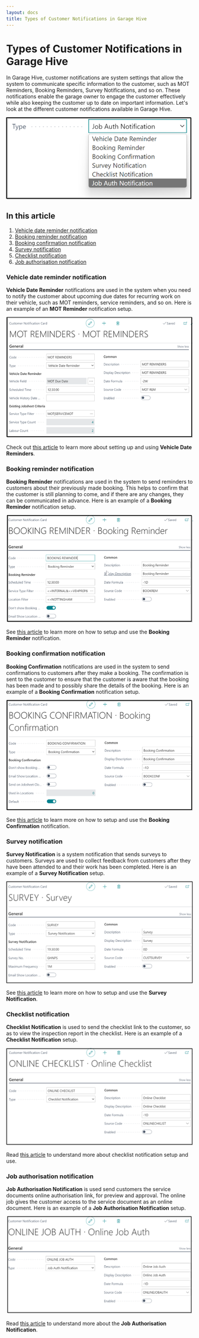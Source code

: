 ```yaml
---
layout: docs
title: Types of Customer Notifications in Garage Hive
---
```


# Types of Customer Notifications in Garage Hive

In Garage Hive, customer notifications are system settings that allow the system to communicate specific information to the customer, such as MOT Reminders, Booking Reminders, Survey Notifications, and so on. These notifications enable the garage owner to engage the customer effectively while also keeping the customer up to date on important information. Let's look at the different customer notifications available in Garage Hive.

   ![](media/garagehive-customer-notifications1review.png)

## In this article
1. [Vehicle date reminder notification](#vehicle-date-reminder-notification)
2. [Booking reminder notification](#booking-reminder-notification)
3. [Booking confirmation notification](#booking-confirmation-notification)
4. [Survey notification](#-urvey-notification)
4. [Checklist notification](#checklist-notification)
5. [Job authorisation notification](#job-authorisation-notification)

### Vehicle date reminder notification
**Vehicle Date Reminder** notifications are used in the system when you need to notify the customer about upcoming due dates for recurring work on their vehicle, such as MOT reminders, service reminders, and so on.
Here is an example of an **MOT Reminder** notification setup.

   ![](media/garagehive-customer-notifications2review.png)
   
Check out [this article](garagehive-customising-vehicle-reminder-dates.html) to learn more about setting up and using **Vehicle Date Reminders**.

### Booking reminder notification
**Booking Reminder** notifications are used in the system to send reminders to customers about their previously made booking. This helps to confirm that the customer is still planning to come, and if there are any changes, they can be communicated in advance.
Here is an example of a **Booking Reminder** notification setup.

   ![](media/garagehive-customer-notifications3review.png)

See [this article](garagehive-booking-reminders.html) to learn more on how to setup and use the **Booking Reminder** notification.

### Booking confirmation notification
**Booking Confirmation** notifications are used in the system to send confirmations to customers after they make a booking. The confirmation is sent to the customer to ensure that the customer is aware that the booking has been made and to possibly share the details of the booking.
Here is an example of a **Booking Confirmation** notification setup.

   ![](media/garagehive-customer-notifications4review.png)

See [this article](garagehive-booking-confirmation.html) to learn more on how to setup and use the **Booking Confirmation** notification.

### Survey notification
**Survey Notification** is a system notification that sends surveys to customers. Surveys are used to collect feedback from customers after they have been attended to and their work has been completed.
Here is an example of a **Survey Notification** setup.

   ![](media/garagehive-customer-notifications5review.png)

See [this article](garagehive-surveys-setting-up-customer-surveys.html) to learn more on how to setup and use the **Survey Notification**.

### Checklist notification
**Checklist Notification** is used to send the checklist link to the customer, so as to view the inspection report in the checklist. 
Here is an example of a **Checklist Notification** setup.

   ![](media/garagehive-customer-notifications6review.png)

Read [this article](garagehive-checklist-notification.html) to understand more about checklist notification setup and use.

### Job authorisation notification
**Job Authorisation Notification** is used send customers the service documents online authorisation link, for preview and approval. The online job gives the customer access to the service document as an online document.
Here is an example of a **Job Authorisation Notification** setup.

   ![](media/garagehive-customer-notifications7review.png)

Read [this article](garagehive-online-documents-setting-up-online-documents.html#customer-notification-set-up) to understand more about the **Job Authorisation Notification**.

